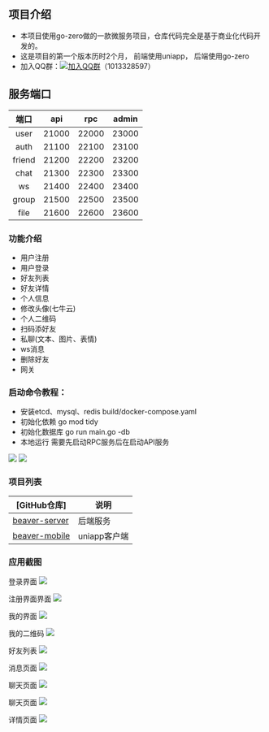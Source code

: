 
## 项目介绍
+ 本项目使用go-zero做的一款微服务项目，仓库代码完全是基于商业化代码开发的。
+ 这是项目的第一个版本历时2个月， 前端使用uniapp， 后端使用go-zero
+ 加入QQ群：[![加入QQ群](https://img.shields.io/badge/加入QQ群-1013328597-blue.svg)](https://qm.qq.com/q/82rbf7QBzO)（1013328597）

## 服务端口
| 端口 | api | rpc | admin |
|:---------:|:--------:|:--------:|:--------:|
|user|21000|22000|23000|
|auth|21100|22100|23100|
|friend|21200|22200|23200|
|chat|21300|22300|23300|
|ws|21400|22400|23400|
|group|21500|22500|23500|
|file|21600|22600|23600|

### 功能介绍
+ 用户注册
+ 用户登录
+ 好友列表
+ 好友详情
+ 个人信息
+ 修改头像(七牛云)
+ 个人二维码
+ 扫码添好友
+ 私聊(文本、图片、表情)
+ ws消息
+ 删除好友
+ 网关

### 启动命令教程：

+ 安装etcd、mysql、redis
build/docker-compose.yaml
+ 初始化依赖
go mod tidy
+ 初始化数据库
go run main.go  -db
+ 本地运行
需要先启动RPC服务后在启动API服务

<img src="./static/1.png"/>
<img src="./static/2.png"/>




### 项目列表
| [GitHub仓库]    |  说明                                                                                      
| ------------------------------------------------------------ | --------------------------------------------------------------------------
| [beaver-server](https://github.com/wsrh8888/beaver-server)               | 后端服务  |
| [beaver-mobile](https://github.com/wsrh8888/beaver-mobile)        | uniapp客户端 |




### 应用截图

登录界面
<img src="./static/login.png"/>

注册界面界面
<img src="./static/register.png"/>

我的界面
<img src="./static/mine.png"/>

我的二维码
<img src="./static/qcode.png"/>

好友列表
<img src="./static/friend.png"/>

消息页面
<img src="./static/message.png"/>

聊天页面
<img src="./static/chat.png"/>

聊天页面
<img src="./static/chat1.png"/>

详情页面
<img src="./static/info.png"/>







